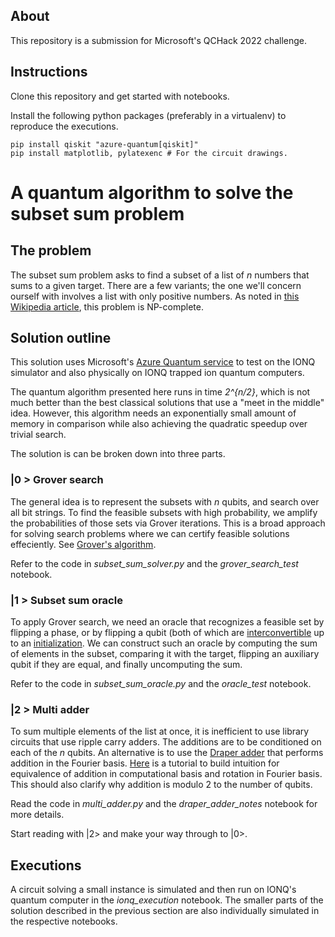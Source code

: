 ## About
This repository is a submission for Microsoft's QCHack 2022 challenge.

## Instructions
Clone this repository and get started with notebooks.

Install the following python packages (preferably in a virtualenv) to reproduce
the executions.
```
pip install qiskit "azure-quantum[qiskit]"
pip install matplotlib, pylatexenc # For the circuit drawings.
```

# A quantum algorithm to solve the subset sum problem


## The problem
The subset sum problem asks to find a subset of a list of _n_ numbers that sums
to a given target. There are a few variants; the one we'll concern ourself
with involves a list with only positive numbers. As noted in
[this Wikipedia article](https://en.wikipedia.org/wiki/Subset_sum_problem),
this problem is NP-complete.

## Solution outline
This solution uses Microsoft's [Azure Quantum service](
https://azure.microsoft.com/en-us/services/quantum/#overview) to test on the
IONQ simulator and also physically on IONQ trapped ion quantum computers.

The quantum algorithm presented here runs in time _2^{n/2}_, which is not much
better than the best classical solutions that use a "meet in the middle" idea.
However, this algorithm needs an exponentially small amount of memory in
comparison while also achieving the quadratic speedup over trivial search.

The solution is can be broken down into three parts.

### |0 > Grover search
The general idea is to represent the subsets with _n_ qubits, and search over
all bit strings. To find the feasible subsets with high probability, we
amplify the probabilities of those sets via Grover iterations. This is a broad
approach for solving search problems where we can certify feasible solutions
effeciently.
See [Grover's algorithm](https://en.wikipedia.org/wiki/Grover%27s_algorithm).

Refer to the code in _subset_sum_solver.py_ and the _grover_search_test_ notebook.

### |1 > Subset sum oracle
To apply Grover search, we need an oracle that recognizes a feasible set by
flipping a phase, or by flipping a qubit (both of which are [interconvertible](
https://en.wikipedia.org/wiki/Grover%27s_algorithm#Alternative_oracle_definition) up to
an [initialization](https://en.wikipedia.org/wiki/Deutsch%E2%80%93Jozsa_algorithm#Algorithm).
We  can construct such an oracle by computing the sum of elements in the subset,
comparing it with the target, flipping an auxiliary qubit if they are
equal, and finally uncomputing the sum.

Refer to the code in _subset_sum_oracle.py_ and the *oracle_test* notebook.

### |2 > Multi adder
To sum multiple elements of the list at once, it is inefficient to use library
circuits that use ripple carry adders. The additions are to be conditioned on
each of the _n_ qubits. An alternative is to use the [Draper adder](
https://docs.microsoft.com/en-us/azure/quantum/user-guide/libraries/standard/algorithms#draper-adder)
that performs addition in the Fourier basis.
[Here](https://qiskit.org/textbook/ch-algorithms/quantum-fourier-transform.html#2.1-Counting-in-the-Fourier-basis:-)
is a tutorial to build intuition for equivalence of addition in computational 
basis and rotation in Fourier basis. This should also clarify why addition
is modulo 2 to the number of qubits.

Read the code in *multi_adder.py* and the _draper_adder_notes_ notebook for
more details.

Start reading with |2> and make your way through to |0>.

## Executions
A circuit solving a small instance is simulated and then run on IONQ's quantum
computer in the *ionq_execution* notebook.
The smaller parts of the solution described in the previous section
are also individually simulated in the respective notebooks.

